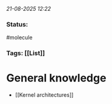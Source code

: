 
*21-08-2025 12:22*
### Status: 
#molecule 
### Tags: [[List]]


# General knowledge
- [[Kernel architectures]]